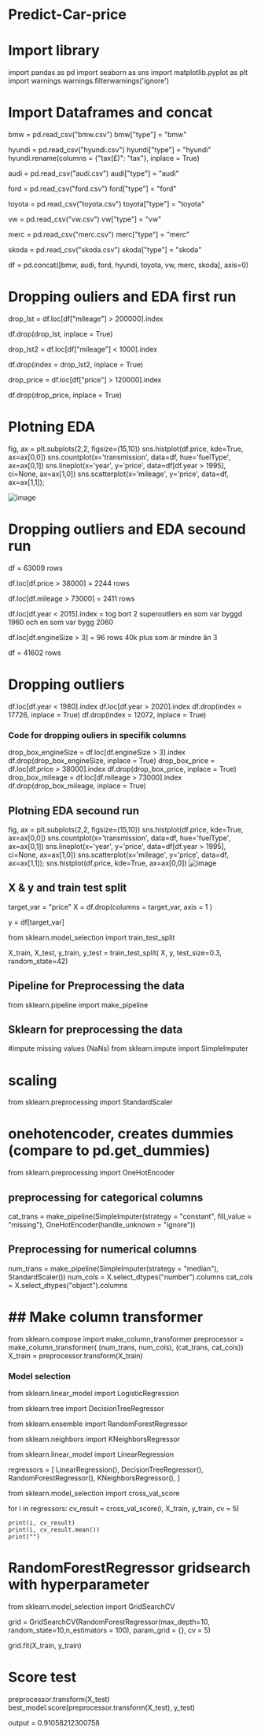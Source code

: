# Predict-Car-price

# Import library
import pandas as pd
import seaborn as sns
import matplotlib.pyplot as plt
import warnings
warnings.filterwarnings('ignore')

# Import Dataframes and concat
bmw = pd.read_csv("bmw.csv")
bmw["type"] = "bmw"

hyundi = pd.read_csv("hyundi.csv")
hyundi["type"] = "hyundi"
hyundi.rename(columns = {"tax(£)": "tax"}, inplace = True)

audi = pd.read_csv("audi.csv")
audi["type"] = "audi"

ford = pd.read_csv("ford.csv")
ford["type"] = "ford"


toyota = pd.read_csv("toyota.csv")
toyota["type"] = "toyota"

vw = pd.read_csv("vw.csv")
vw["type"] = "vw"

merc = pd.read_csv("merc.csv")
merc["type"] = "merc"


skoda = pd.read_csv("skoda.csv")
skoda["type"] = "skoda"


df = pd.concat([bmw, audi, ford, hyundi, toyota, vw, merc, skoda], axis=0)


# Dropping ouliers and EDA first run
drop_lst = df.loc[df["mileage"] > 200000].index

df.drop(drop_lst, inplace = True)

drop_lst2 = df.loc[df["mileage"] < 1000].index

df.drop(index = drop_lst2, inplace = True)

drop_price = df.loc[df["price"] > 120000].index

df.drop(drop_price, inplace = True)

# Plotning EDA
fig, ax = plt.subplots(2,2, figsize=(15,10))
sns.histplot(df.price, kde=True, ax=ax[0,0])
sns.countplot(x='transmission', data=df, hue='fuelType', ax=ax[0,1])
sns.lineplot(x='year', y='price', data=df[df.year > 1995], ci=None, ax=ax[1,0])
sns.scatterplot(x='mileage', y='price', data=df, ax=ax[1,1]);

![image](https://user-images.githubusercontent.com/82596274/121549822-7bc82800-ca0e-11eb-9cf7-41951a980b68.png)

# Dropping outliers and EDA secound run

df = 63009 rows

df.loc[df.price > 38000] = 2244 rows

df.loc[df.mileage > 73000] = 2411 rows

df.loc[df.year < 2015].index = tog bort 2 superoutliers en som var byggd 1960 och en som var bygg 2060

df.loc[df.engineSize > 3] = 96 rows 40k plus som är mindre än 3

df = 41602 rows

# Dropping outliers
df.loc[df.year < 1980].index
df.loc[df.year > 2020].index
df.drop(index = 17726, inplace = True)
df.drop(index = 12072, inplace = True)

### Code for dropping ouliers in specifik columns

drop_box_engineSize = df.loc[df.engineSize > 3].index
df.drop(drop_box_engineSize, inplace = True)
drop_box_price = df.loc[df.price > 38000].index
df.drop(drop_box_price, inplace = True)
drop_box_mileage = df.loc[df.mileage > 73000].index
df.drop(drop_box_mileage, inplace = True)

## Plotning EDA secound run
fig, ax = plt.subplots(2,2, figsize=(15,10))
sns.histplot(df.price, kde=True, ax=ax[0,0])
sns.countplot(x='transmission', data=df, hue='fuelType', ax=ax[0,1])
sns.lineplot(x='year', y='price', data=df[df.year > 1995], ci=None, ax=ax[1,0])
sns.scatterplot(x='mileage', y='price', data=df, ax=ax[1,1]);
sns.histplot(df.price, kde=True, ax=ax[0,0])
![image](https://user-images.githubusercontent.com/82596274/121550265-e1b4af80-ca0e-11eb-914d-95a4e21a1277.png)

## X & y and train test split
target_var = "price"
X = df.drop(columns = target_var, axis = 1 )

y = df[target_var]

from sklearn.model_selection import train_test_split

X_train, X_test, y_train, y_test = train_test_split(
    X, y, test_size=0.3, random_state=42)
   
## Pipeline for Preprocessing the data
from sklearn.pipeline import make_pipeline

## Sklearn for preprocessing the data
#impute missing values (NaNs)
from sklearn.impute import SimpleImputer

# scaling 
from sklearn.preprocessing import StandardScaler

# onehotencoder, creates dummies (compare to pd.get_dummies)
from sklearn.preprocessing import OneHotEncoder

## preprocessing for categorical columns

cat_trans = make_pipeline(SimpleImputer(strategy = "constant", fill_value = "missing"),
             OneHotEncoder(handle_unknown = "ignore"))
             
## Preprocessing for numerical columns

num_trans = make_pipeline(SimpleImputer(strategy = "median"),
             StandardScaler())
num_cols = X.select_dtypes("number").columns
cat_cols = X.select_dtypes("object").columns

# ## Make column transformer
from sklearn.compose import make_column_transformer
preprocessor = make_column_transformer(
(num_trans, num_cols),
(cat_trans, cat_cols))
X_train = preprocessor.transform(X_train)

### Model selection
from sklearn.linear_model import LogisticRegression

from sklearn.tree import DecisionTreeRegressor


from sklearn.ensemble import RandomForestRegressor


from sklearn.neighbors import KNeighborsRegressor

from sklearn.linear_model import LinearRegression

regressors = [
    LinearRegression(),
    DecisionTreeRegressor(),
    RandomForestRegressor(),
    KNeighborsRegressor(),
]

from sklearn.model_selection import cross_val_score

for i in regressors:
    cv_result = cross_val_score(i, X_train, y_train, cv = 5)
    
    print(i, cv_result)
    print(i, cv_result.mean())
    print("")
    
    
# RandomForestRegressor gridsearch with hyperparameter
from sklearn.model_selection import GridSearchCV


grid = GridSearchCV(RandomForestRegressor(max_depth=10, random_state=10,n_estimators = 100), param_grid = {}, cv = 5)

grid.fit(X_train, y_train)

# Score test
preprocessor.transform(X_test)
best_model.score(preprocessor.transform(X_test), y_test)

output = 0.91058212300758


